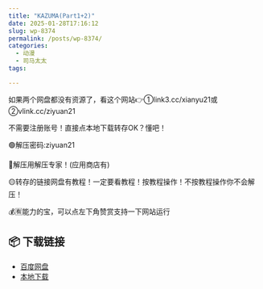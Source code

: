 ```yaml
---
title: "KAZUMA(Part1+2)"
date: 2025-01-28T17:16:12
slug: wp-8374
permalink: /posts/wp-8374/
categories:
  - 动漫
  - 司马太太
tags:

---
```


如果两个网盘都没有资源了，看这个网站👉①link3.cc/xianyu21或②vlink.cc/ziyuan21

不需要注册账号！直接点本地下载转存OK？懂吧！

🟢解压密码:ziyuan21

🔵解压用解压专家！(应用商店有)

🟡转存的链接网盘有教程！一定要看教程！按教程操作！不按教程操作你不会解压！

💰🈶能力的宝，可以点左下角赞赏支持一下网站运行

## 📦 下载链接
- [百度网盘](https://blziyuan21.com/pay-download/8374?key=cc0af78bc0&down_id=0)
- [本地下载](https://blziyuan21.com/pay-download/8374?key=cc0af78bc0&down_id=1)

